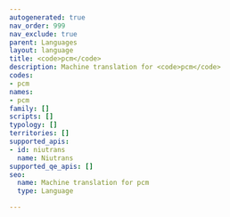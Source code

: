 ```yaml
---
autogenerated: true
nav_order: 999
nav_exclude: true
parent: Languages
layout: language
title: <code>pcm</code>
description: Machine translation for <code>pcm</code>
codes:
- pcm
names:
- pcm
family: []
scripts: []
typology: []
territories: []
supported_apis:
- id: niutrans
  name: Niutrans
supported_qe_apis: []
seo:
  name: Machine translation for pcm
  type: Language

---
```


